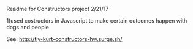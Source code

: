Readme for Constructors project 2/21/17

1)used costructors in Javascript to make certain outcomes happen with dogs and people

See:  http://tiy-kurt-constructors-hw.surge.sh/
